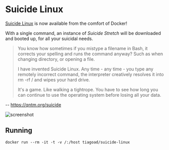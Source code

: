 Suicide Linux
=============

[Suicide Linux](https://qntm.org/suicide) is now available from the comfort of Docker!

With a single command, an instance of _Suicide Stretch_ will be downloaded and booted up, for all your suicidal needs.

>You know how sometimes if you mistype a filename in Bash, it corrects your spelling and runs the command anyway? Such as when changing directory, or opening a file.
>
>I have invented Suicide Linux. Any time - any time - you type any remotely incorrect command, the interpreter creatively resolves it into rm -rf / and wipes your hard drive.
>
>It's a game. Like walking a tightrope. You have to see how long you can continue to use the operating system before losing all your data.

-- https://qntm.org/suicide

![screenshot](screenshot.png)

Running
-------

    docker run --rm -it -t -v /:/host tiagoad/suicide-linux

